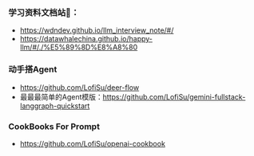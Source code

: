 ### 学习资料文档站📄：
- https://wdndev.github.io/llm_interview_note/#/
- https://datawhalechina.github.io/happy-llm/#/./%E5%89%8D%E8%A8%80

### 动手搭Agent
- https://github.com/LofiSu/deer-flow
- 最最最简单的Agent模版：https://github.com/LofiSu/gemini-fullstack-langgraph-quickstart

### CookBooks For Prompt
- https://github.com/LofiSu/openai-cookbook
